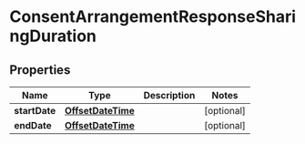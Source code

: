 # ConsentArrangementResponseSharingDuration

## Properties
Name | Type | Description | Notes
------------ | ------------- | ------------- | -------------
**startDate** | [**OffsetDateTime**](OffsetDateTime.md) |  |  [optional]
**endDate** | [**OffsetDateTime**](OffsetDateTime.md) |  |  [optional]
